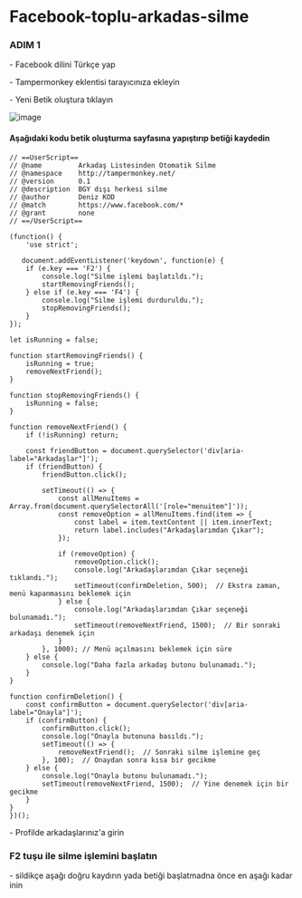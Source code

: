 # Facebook-toplu-arkadas-silme

### ADIM 1

<p>- Facebook dilini Türkçe yap</p>
<p>- Tampermonkey eklentisi tarayıcınıza ekleyin</p>
<p>- Yeni Betik oluştura tıklayın</p>

![image](https://github.com/DenizKod/ARK-ISTEGI-IPTAL-ETME/assets/168285638/7e1b2696-803e-447a-ae3f-f7844a44d28f)

#### Aşağıdaki kodu betik oluşturma sayfasına yapıştırıp betiği kaydedin

```
// ==UserScript==
// @name         Arkadaş Listesinden Otomatik Silme
// @namespace    http://tampermonkey.net/
// @version      0.1
// @description  BGY dışı herkesi silme
// @author       Deniz KOD
// @match        https://www.facebook.com/*
// @grant        none
// ==/UserScript==

(function() {
    'use strict';

   document.addEventListener('keydown', function(e) {
    if (e.key === 'F2') {
        console.log("Silme işlemi başlatıldı.");
        startRemovingFriends();
    } else if (e.key === 'F4') {
        console.log("Silme işlemi durduruldu.");
        stopRemovingFriends();
    }
});

let isRunning = false;

function startRemovingFriends() {
    isRunning = true;
    removeNextFriend();
}

function stopRemovingFriends() {
    isRunning = false;
}

function removeNextFriend() {
    if (!isRunning) return;

    const friendButton = document.querySelector('div[aria-label="Arkadaşlar"]');
    if (friendButton) {
        friendButton.click();

        setTimeout(() => {
            const allMenuItems = Array.from(document.querySelectorAll('[role="menuitem"]'));
            const removeOption = allMenuItems.find(item => {
                const label = item.textContent || item.innerText;
                return label.includes("Arkadaşlarımdan Çıkar");
            });

            if (removeOption) {
                removeOption.click();
                console.log("Arkadaşlarımdan Çıkar seçeneği tıklandı.");
                setTimeout(confirmDeletion, 500);  // Ekstra zaman, menü kapanmasını beklemek için
            } else {
                console.log("Arkadaşlarımdan Çıkar seçeneği bulunamadı.");
                setTimeout(removeNextFriend, 1500);  // Bir sonraki arkadaşı denemek için
            }
        }, 1000); // Menü açılmasını beklemek için süre
    } else {
        console.log("Daha fazla arkadaş butonu bulunamadı.");
    }
}

function confirmDeletion() {
    const confirmButton = document.querySelector('div[aria-label="Onayla"]');
    if (confirmButton) {
        confirmButton.click();
        console.log("Onayla butonuna basıldı.");
        setTimeout(() => {
            removeNextFriend();  // Sonraki silme işlemine geç
        }, 100);  // Onaydan sonra kısa bir gecikme
    } else {
        console.log("Onayla butonu bulunamadı.");
        setTimeout(removeNextFriend, 1500);  // Yine denemek için bir gecikme
    }
}
})();
```
<p>- Profilde arkadaşlarınız'a girin</p>

### F2 tuşu ile silme işlemini başlatın

<p>- sildikçe aşağı doğru kaydırın yada betiği başlatmadna önce en aşağı kadar inin</p>
